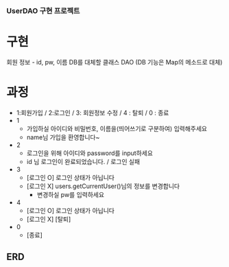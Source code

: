 ### UserDAO 구현 프로젝트
# 구현
회원 정보 - id, pw, 이름
DB를 대체할 클래스 DAO (DB 기능은 Map의 메소드로 대체)

# 과정
- 1:회원가입 / 2:로그인 / 3: 회원정보 수정 / 4 : 탈퇴 / 0 : 종료
- 1
    - 가입하실 아이디와 비밀번호, 이름을(띄어쓰기로 구분하여) 입력해주세요
    - name님 가입을 환영합니다~
- 2
    - 로그인을 위해 아이디와 password를 input하세요
    - id 님 로그인이 완료되었습니다. / 로그인 실패
- 3
    - [로그인 O] 로그인 상태가 아닙니다
    - [로그인 X] users.getCurrentUser()님의 정보를 변경합니다
        - 변경하실 pw를 입력하세요
- 4
    - [로그인 O] 로그인 상태가 아닙니다
    - [로그인 X] [탈퇴]
- 0
    - [종료]
## ERD
